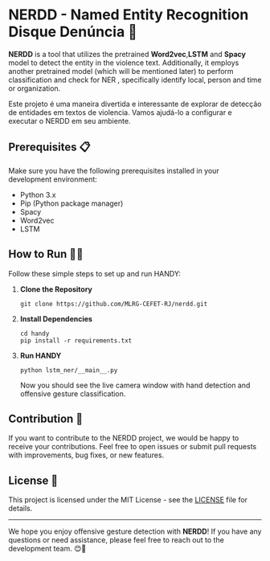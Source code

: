# NERDD  - Named Entity Recognition Disque Denúncia 🚫

**NERDD** is a tool that utilizes the pretrained **Word2vec**,**LSTM** and **Spacy**  model to detect the entity in the violence text. Additionally, it employs another pretrained model (which will be mentioned later) to perform classification and check for NER , specifically identify local, person and time or organization.

Este projeto é uma maneira divertida e interessante de explorar de detecção de entidades em textos de violencia. Vamos ajudá-lo a configurar e executar o NERDD em seu ambiente.

## Prerequisites 📋

Make sure you have the following prerequisites installed in your development environment:

- Python 3.x
- Pip (Python package manager)
- Spacy
- Word2vec
- LSTM

## How to Run 🏃‍♀️

Follow these simple steps to set up and run HANDY:

1. **Clone the Repository**

   ```shell
   git clone https://github.com/MLRG-CEFET-RJ/nerdd.git
   ```

2. **Install Dependencies**

   ```shell
   cd handy
   pip install -r requirements.txt
   ```

3. **Run HANDY**

   ```shell
   python lstm_ner/__main__.py
   ```

   Now you should see the live camera window with hand detection and offensive gesture classification.


## Contribution 🤝

If you want to contribute to the NERDD project, we would be happy to receive your contributions. Feel free to open issues or submit pull requests with improvements, bug fixes, or new features.

## License 📄

This project is licensed under the MIT License - see the [LICENSE](LICENSE) file for details.

---

We hope you enjoy offensive gesture detection with **NERDD**! If you have any questions or need assistance, please feel free to reach out to the development team. 😊👋
